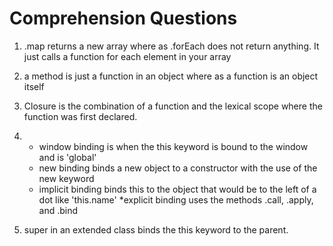 # Comprehension Questions

1. .map returns a new array where as .forEach does not return anything. It just calls a function for each element in your array
2. a method is just a function in an object where as a function is an object itself
3. Closure is the combination of a function and the lexical scope where the function was first declared.
4. * window binding is when the this keyword is bound to the window and is 'global'
   * new binding binds a new object to a constructor with the use of the new keyword
   * implicit binding binds this to the object that would be to the left of a dot like 'this.name'
   *explicit binding uses the methods .call, .apply, and .bind

5. super in an extended class binds the this keyword to the parent.
